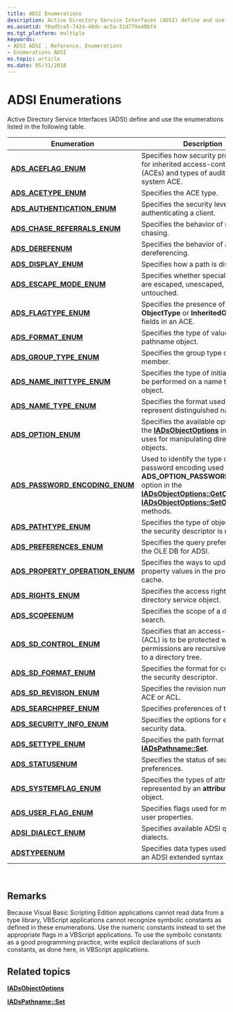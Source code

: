 ```yaml
---
title: ADSI Enumerations
description: Active Directory Service Interfaces (ADSI) define and use the enumerations listed in the following table.
ms.assetid: f0ad5ce5-742d-40dc-ac5a-31d779e40bfd
ms.tgt_platform: multiple
keywords:
- ADSI ADSI , Reference, Enumerations
- Enumerations ADSI
ms.topic: article
ms.date: 05/31/2018
---
```


# ADSI Enumerations

Active Directory Service Interfaces (ADSI) define and use the enumerations listed in the following table.



| Enumeration                                                           | Description                                                                                                                                                                                                                                                       |
|-----------------------------------------------------------------------|-------------------------------------------------------------------------------------------------------------------------------------------------------------------------------------------------------------------------------------------------------------------|
| [**ADS\_ACEFLAG\_ENUM**](/windows/win32/api/iads/ne-iads-ads_aceflag_enum)                        | Specifies how security propagates for inherited access-control entries (ACEs) and types of auditing for a system ACE.                                                                                                                                             |
| [**ADS\_ACETYPE\_ENUM**](/windows/win32/api/iads/ne-iads-ads_acetype_enum)                        | Specifies the ACE type.                                                                                                                                                                                                                                           |
| [**ADS\_AUTHENTICATION\_ENUM**](/windows/win32/api/iads/ne-iads-ads_authentication_enum)          | Specifies the security level used in authenticating a client.                                                                                                                                                                                                     |
| [**ADS\_CHASE\_REFERRALS\_ENUM**](/windows/win32/api/iads/ne-iads-ads_chase_referrals_enum)       | Specifies the behavior of referral chasing.                                                                                                                                                                                                                       |
| [**ADS\_DEREFENUM**](/windows/win32/api/iads/ne-iads-ads_derefenum)                               | Specifies the behavior of alias dereferencing.                                                                                                                                                                                                                    |
| [**ADS\_DISPLAY\_ENUM**](/windows/win32/api/iads/ne-iads-ads_display_enum)                        | Specifies how a path is displayed.                                                                                                                                                                                                                                |
| [**ADS\_ESCAPE\_MODE\_ENUM**](/windows/win32/api/iads/ne-iads-ads_escape_mode_enum)               | Specifies whether special characters are escaped, unescaped, or untouched.                                                                                                                                                                                        |
| [**ADS\_FLAGTYPE\_ENUM**](/windows/win32/api/iads/ne-iads-ads_flagtype_enum)                      | Specifies the presence of the **ObjectType** or **InheritedObjectType** fields in an ACE.                                                                                                                                                                         |
| [**ADS\_FORMAT\_ENUM**](/windows/win32/api/iads/ne-iads-ads_format_enum)                          | Specifies the type of values in a pathname object.                                                                                                                                                                                                                |
| [**ADS\_GROUP\_TYPE\_ENUM**](/windows/win32/api/iads/ne-iads-ads_group_type_enum)                 | Specifies the group type of the member.                                                                                                                                                                                                                           |
| [**ADS\_NAME\_INITTYPE\_ENUM**](/windows/win32/api/iads/ne-iads-ads_name_inittype_enum)           | Specifies the type of initialization to be performed on a name translate object.                                                                                                                                                                                  |
| [**ADS\_NAME\_TYPE\_ENUM**](/windows/win32/api/iads/ne-iads-ads_name_type_enum)                   | Specifies the format used to represent distinguished names.                                                                                                                                                                                                       |
| [**ADS\_OPTION\_ENUM**](/windows/win32/api/iads/ne-iads-ads_option_enum)                          | Specifies the available options that the [**IADsObjectOptions**](/windows/desktop/api/Iads/nn-iads-iadsobjectoptions) interface uses for manipulating directory objects.                                                                                                                        |
| [**ADS\_PASSWORD\_ENCODING\_ENUM**](/windows/win32/api/iads/ne-iads-ads_password_encoding_enum)   | Used to identify the type of password encoding used with the **ADS\_OPTION\_PASSWORD\_METHOD** option in the [**IADsObjectOptions::GetOption**](/windows/desktop/api/Iads/nf-iads-iadsobjectoptions-getoption) and [**IADsObjectOptions::SetOption**](/windows/desktop/api/Iads/nf-iads-iadsobjectoptions-setoption) methods. |
| [**ADS\_PATHTYPE\_ENUM**](/windows/win32/api/iads/ne-iads-ads_pathtype_enum)                      | Specifies the type of object on which the security descriptor is modified.                                                                                                                                                                                        |
| [**ADS\_PREFERENCES\_ENUM**](/windows/win32/api/iads/ne-iads-ads_preferences_enum)                | Specifies the query preferences of the OLE DB for ADSI.                                                                                                                                                                                                           |
| [**ADS\_PROPERTY\_OPERATION\_ENUM**](/windows/win32/api/iads/ne-iads-ads_property_operation_enum) | Specifies the ways to update property values in the property cache.                                                                                                                                                                                               |
| [**ADS\_RIGHTS\_ENUM**](/windows/win32/api/iads/ne-iads-ads_rights_enum)                          | Specifies the access rights to a directory service object.                                                                                                                                                                                                        |
| [**ADS\_SCOPEENUM**](/windows/win32/api/iads/ne-iads-ads_scopeenum)                               | Specifies the scope of a directory search.                                                                                                                                                                                                                        |
| [**ADS\_SD\_CONTROL\_ENUM**](/windows/win32/api/iads/ne-iads-ads_sd_control_enum)                 | Specifies that an access-control list (ACL) is to be protected when new permissions are recursively applied to a directory tree.                                                                                                                                  |
| [**ADS\_SD\_FORMAT\_ENUM**](/windows/win32/api/iads/ne-iads-ads_sd_format_enum)                   | Specifies the format for converting the security descriptor.                                                                                                                                                                                                      |
| [**ADS\_SD\_REVISION\_ENUM**](/windows/win32/api/iads/ne-iads-ads_sd_revision_enum)               | Specifies the revision number of an ACE or ACL.                                                                                                                                                                                                                   |
| [**ADS\_SEARCHPREF\_ENUM**](/windows/win32/api/iads/ne-iads-ads_searchpref_enum)                  | Specifies preferences of the search.                                                                                                                                                                                                                              |
| [**ADS\_SECURITY\_INFO\_ENUM**](/windows/win32/api/iads/ne-iads-ads_security_info_enum)           | Specifies the options for examining security data.                                                                                                                                                                                                                |
| [**ADS\_SETTYPE\_ENUM**](/windows/win32/api/iads/ne-iads-ads_settype_enum)                        | Specifies the path format in [**IADsPathname::Set**](/windows/desktop/api/Iads/nf-iads-iadspathname-set).                                                                                                                                                                                       |
| [**ADS\_STATUSENUM**](/windows/win32/api/iads/ne-iads-ads_statusenum)                             | Specifies the status of search preferences.                                                                                                                                                                                                                       |
| [**ADS\_SYSTEMFLAG\_ENUM**](/windows/win32/api/iads/ne-iads-ads_systemflag_enum)                  | Specifies the types of attributes represented by an **attributeSchema** object.                                                                                                                                                                                   |
| [**ADS\_USER\_FLAG\_ENUM**](/windows/desktop/api/Iads/ne-iads-ads_user_flag)                   | Specifies flags used for manipulating user properties.                                                                                                                                                                                                            |
| [**ADSI\_DIALECT\_ENUM**](/windows/win32/api/iads/ne-iads-adsi_dialect_enum)                      | Specifies available ADSI query dialects.                                                                                                                                                                                                                          |
| [**ADSTYPEENUM**](/windows/win32/api/iads/ne-iads-adstypeenum)                                    | Specifies data types used to interpret an ADSI extended syntax string.                                                                                                                                                                                            |



 

## Remarks

Because Visual Basic Scripting Edition applications cannot read data from a type library, VBScript applications cannot recognize symbolic constants as defined in these enumerations. Use the numeric constants instead to set the appropriate flags in a VBScript applications. To use the symbolic constants as a good programming practice, write explicit declarations of such constants, as done here, in VBScript applications.

## Related topics

<dl> <dt>

[**IADsObjectOptions**](/windows/desktop/api/Iads/nn-iads-iadsobjectoptions)
</dt> <dt>

[**IADsPathname::Set**](/windows/desktop/api/Iads/nf-iads-iadspathname-set)
</dt> </dl>

 

 




